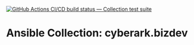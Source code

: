 [![GitHub Actions CI/CD build status — Collection test suite](https://github.com/ansible-collection-migration/cyberark.bizdev/workflows/Collection%20test%20suite/badge.svg?branch=master)](https://github.com/ansible-collection-migration/cyberark.bizdev/actions?query=workflow%3A%22Collection%20test%20suite%22)

Ansible Collection: cyberark.bizdev
=================================================